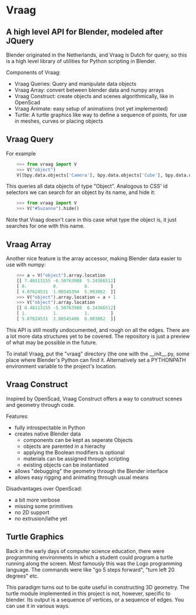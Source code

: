 Vraag
=====
A high level API for Blender, modeled after JQuery
--------------------------------------------------
Blender originated in the Netherlands, and Vraag is Dutch for query, so this is a high level library of utilities for Python scripting in Blender.

Components of Vraag:
* Vraag Queries: Query and manipulate data objects
* Vraag Array: convert between blender data and numpy arrays
* Vraag Construct: create objects and scenes algorithmically, like in OpenScad
* Vraag Animate: easy setup of animations (not yet implemented)
* Turtle: A turtle graphics like way to define a sequence of points, for use in meshes, curves or placing objects

Vraag Query
-----

For example

```python
	>>> from vraag import V
	>>> V("object")
	V([bpy.data.objects['Camera'], bpy.data.objects['Cube'], bpy.data.objects['Lamp']])
```

This queries all data objects of type "Object". Analogous to CSS' id selectors we can search for an object by its name, and hide it:

```python
	>>> from vraag import V
	>>> V("#Suzanne").hide()
```

Note that Vraag doesn't care in this case what type the object is, it just searches for one with this name.


Vraag Array
-----
Another nice feature is the array accessor, making Blender data easier to use with numpy:

```python
	>>> a = V("object").array.location
	[[ 7.48113155 -6.50763988  5.34366512]
 	[ 0.          0.          0.        ]
 	[ 4.07624531  1.00545394  5.903862  ]]
	>>> V("object").array.location = a + 1
	>>> V("object").array.location
	[[ 8.48113155 -5.50763988  6.34366512]
 	[ 1.          1.          1.        ]
 	[ 5.07624531  2.00545406  6.903862  ]]
```


This API is still mostly undocumented, and rough on all the edges. There are a lot more data structures yet to be covered. The repository is just a preview of what may be possible in the future.

To install Vraag, put the "vraag" directory (the one with the \_\_init\_\_.py, some place where Blender's Python can find it. Alternatively set a PYTHONPATH environment variable to the project's location.

Vraag Construct
---------------

Inspired by OpenScad, Vraag Construct offers a way to construct scenes and geometry through code.

Features:
* fully introspectable in Python
* creates native Blender data
    * components can be kept as seperate Objects
    * objects are parented in a hierachy
    * applying the Boolean modifiers is optional
    * materials can be assigned through scripting
    * existing objects can be instantiated
* allows "debugging" the geometry through the Blender interface
* allows easy rigging and animating through usual means

Disadvantages over OpenScad:
* a bit more verbose
* missing some primitives
* no 2D support
* no extrusion/lathe yet


Turtle Graphics
-----------------

Back in the early days of computer science education, there were programming environments in which a student could program a turtle running along the screen. Most famously this was the Logo programming language. The commands were like "go 5 steps forward", "turn left 20 degrees" etc.

This paradigm turns out to be quite useful in constructing 3D geometry. The turtle module implemented in this project is not, however, specific to blender. Its output is a sequence of vertices, or a sequence of edges. You can use it in various ways.
